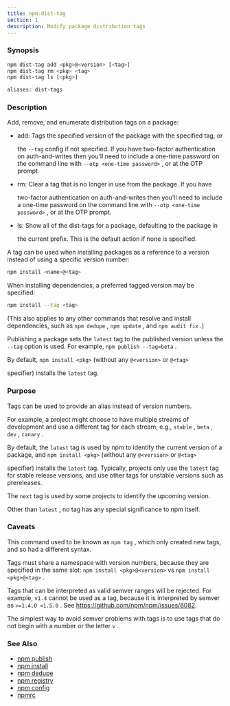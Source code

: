 ```yaml
---
title: npm-dist-tag
section: 1
description: Modify package distribution tags
---
```


### Synopsis

``` bash
npm dist-tag add <pkg>@<version> [<tag>]
npm dist-tag rm <pkg> <tag>
npm dist-tag ls [<pkg>]

aliases: dist-tags
```

### Description

Add, remove, and enumerate distribution tags on a package:

* add: Tags the specified version of the package with the specified tag, or

  the `--tag` config if not specified. If you have two-factor
  authentication on auth-and-writes then you'll need to include a one-time
  password on the command line with `--otp <one-time password>` , or at the
  OTP prompt.

* rm: Clear a tag that is no longer in use from the package. If you have

  two-factor authentication on auth-and-writes then you'll need to include
  a one-time password on the command line with `--otp <one-time password>` , 
  or at the OTP prompt.

* ls: Show all of the dist-tags for a package, defaulting to the package in

  the current prefix. This is the default action if none is specified.

A tag can be used when installing packages as a reference to a version instead
of using a specific version number:

``` bash
npm install <name>@<tag>
```

When installing dependencies, a preferred tagged version may be specified:

``` bash
npm install --tag <tag>
```

(This also applies to any other commands that resolve and install
dependencies, such as `npm dedupe` , `npm update` , and `npm audit fix` .)

Publishing a package sets the `latest` tag to the published version unless the
`--tag` option is used. For example, `npm publish --tag=beta` .

By default, `npm install <pkg>` (without any `@<version>` or `@<tag>`

specifier) installs the `latest` tag.

### Purpose

Tags can be used to provide an alias instead of version numbers.

For example, a project might choose to have multiple streams of development
and use a different tag for each stream, e.g., `stable` , `beta` , `dev` , 
`canary` .

By default, the `latest` tag is used by npm to identify the current version
of a package, and `npm install <pkg>` (without any `@<version>` or `@<tag>`

specifier) installs the `latest` tag. Typically, projects only use the
`latest` tag for stable release versions, and use other tags for unstable
versions such as prereleases.

The `next` tag is used by some projects to identify the upcoming version.

Other than `latest` , no tag has any special significance to npm itself.

### Caveats

This command used to be known as `npm tag` , which only created new tags, 
and so had a different syntax.

Tags must share a namespace with version numbers, because they are
specified in the same slot: `npm install <pkg>@<version>` vs
`npm install <pkg>@<tag>` .

Tags that can be interpreted as valid semver ranges will be rejected. For
example, `v1.4` cannot be used as a tag, because it is interpreted by
semver as `>=1.4.0 <1.5.0` .  See <https://github.com/npm/npm/issues/6082>.

The simplest way to avoid semver problems with tags is to use tags that do
not begin with a number or the letter `v` .

### See Also

* [npm publish](/commands/npm-publish)
* [npm install](/commands/npm-install)
* [npm dedupe](/commands/npm-dedupe)
* [npm registry](/using-npm/registry)
* [npm config](/commands/npm-config)
* [npmrc](/configuring-npm/npmrc)
